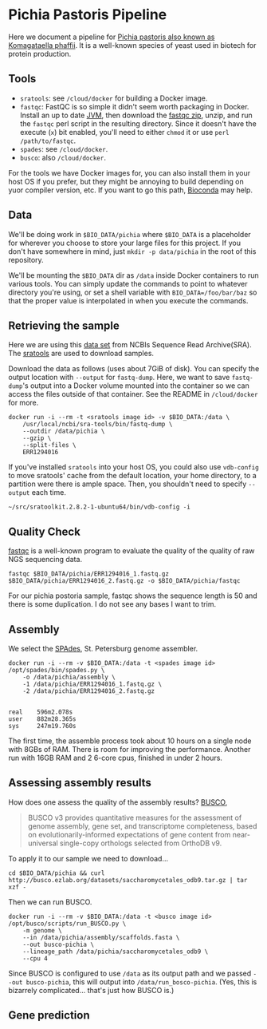 # Pichia Pastoris Pipeline

Here we document a pipeline for [Pichia pastoris also known as Komagataella
phaffii](https://en.wikipedia.org/wiki/Pichia_pastoris).  It is a
well-known species of yeast used in biotech for protein
production.

## Tools

- `sratools`: see `/cloud/docker` for building a Docker image.
- `fastqc`: FastQC is so simple it didn't seem worth packaging in Docker. Install an up to date [JVM](http://www.oracle.com/technetwork/java/index.html), then download the [fastqc zip](https://www.bioinformatics.babraham.ac.uk/projects/download.html#fastqc), unzip, and run the `fastqc` perl script in the resulting directory. Since it doesn't have the execute (`x`) bit enabled, you'll need to either `chmod` it or use `perl /path/to/fastqc`.
- `spades`: see `/cloud/docker`.
- `busco`: also `/cloud/docker`.

For the tools we have Docker images for, you can also install them in your host OS if you prefer, but they might be 
annoying to build depending on yuor compiler version, etc. If you want to go this path, 
[Bioconda](https://bioconda.github.io/) may help.

## Data

We'll be doing work in `$BIO_DATA/pichia` where `$BIO_DATA` is a placeholder for wherever you choose to store your large 
files for this project. If you don't have somewhere in mind, just `mkdir -p data/pichia` in the root of this repository. 

We'll be mounting the `$BIO_DATA` dir as `/data` inside Docker containers to run various tools. You can simply update
the commands to point to whatever directory you're using, or set a shell variable with `BIO_DATA=/foo/bar/baz` so that 
the proper value is interpolated in when you execute the commands.

## Retrieving the sample
Here we are using this [data
set](https://www.ncbi.nlm.nih.gov/sra/ERX1365588[accn]) from NCBIs
Sequence Read Archive(SRA). The [sratools](https://github.com/ncbi/sra-tools) are used to download samples. 

Download the data as follows (uses about 7GiB of disk). You can specify the output location with `--output` for 
`fastq-dump`. Here, we want to save `fastq-dump`'s output into a Docker volume mounted into the container so we can 
access the files outside of that container. See the README in `/cloud/docker` for more.

```
docker run -i --rm -t <sratools image id> -v $BIO_DATA:/data \
    /usr/local/ncbi/sra-tools/bin/fastq-dump \
    --outdir /data/pichia \
    --gzip \
    --split-files \
    ERR1294016
```

If you've installed `sratools` into your host OS, you could also use `vdb-config` to move sratools' cache from the 
default location, your home directory, to a partition were there is ample space. Then, you shouldn't need to specify
`--output` each time.

```
~/src/sratoolkit.2.8.2-1-ubuntu64/bin/vdb-config -i
```

## Quality Check
[fastqc](https://www.bioinformatics.babraham.ac.uk/projects/fastqc/) is a well-known program to evaluate the quality of 
the quality of raw NGS sequencing data.

```
fastqc $BIO_DATA/pichia/ERR1294016_1.fastq.gz $BIO_DATA/pichia/ERR1294016_2.fastq.gz -o $BIO_DATA/pichia/fastqc
```

For our pichia postoria sample, fastqc shows the sequence length is 50 and there is some duplication. I do not see any bases I want to trim. 

## Assembly

We select the [SPAdes](http://cab.spbu.ru/software/spades/), St. Petersburg genome assembler.

```
docker run -i --rm -v $BIO_DATA:/data -t <spades image id> /opt/spades/bin/spades.py \
    -o /data/pichia/assembly \
    -1 /data/pichia/ERR1294016_1.fastq.gz \
    -2 /data/pichia/ERR1294016_2.fastq.gz


real    596m2.078s
user    882m28.365s
sys     247m19.760s
```

The first time, the assemble process took about 10 hours on a single node with 8GBs of RAM. There is room for improving 
the performance. Another run with 16GB RAM and 2 6-core cpus, finished in under 2 hours.

## Assessing assembly results

How does one assess the quality of the assembly results? [BUSCO](http://busco.ezlab.org/), 

>BUSCO v3 provides quantitative measures for the assessment of genome assembly, gene set, and transcriptome completeness, based on evolutionarily-informed expectations of gene content from near-universal single-copy orthologs selected from OrthoDB v9.

To apply it to our sample we need to download... 

```
cd $BIO_DATA/pichia && curl http://busco.ezlab.org/datasets/saccharomycetales_odb9.tar.gz | tar xzf -
```

Then we can run BUSCO. 

```
docker run -i --rm -v $BIO_DATA:/data -t <busco image id> /opt/busco/scripts/run_BUSCO.py \
    -m genome \
    --in /data/pichia/assembly/scaffolds.fasta \
    --out busco-pichia \
    --lineage_path /data/pichia/saccharomycetales_odb9 \
    --cpu 4
```

Since BUSCO is configured to use `/data` as its output path and we passed `--out busco-pichia`, this will output into 
`/data/run_bosco-pichia`. (Yes, this is bizarrely complicated... that's just how BUSCO is.)

## Gene prediction


